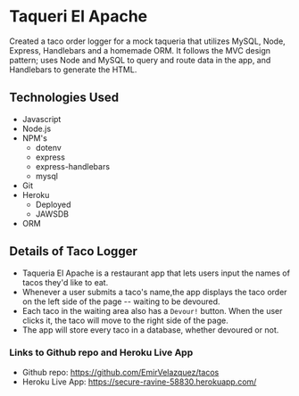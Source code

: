 # Taqueri El Apache

Created a taco order logger for a mock taqueria that utilizes MySQL, Node, Express, Handlebars and a homemade ORM. It follows the MVC design pattern; uses Node and MySQL to query and route data in the app, and Handlebars to generate the HTML.

## Technologies Used

* Javascript
* Node.js
* NPM's
    - dotenv
    - express
    - express-handlebars
    - mysql
* Git
* Heroku
    - Deployed
    - JAWSDB
* ORM

## Details of Taco Logger

* Taqueria El Apache is a restaurant app that lets users input the names of tacos they'd like to eat.
* Whenever a user submits a taco's name,the app displays the taco order on the left side of the page -- waiting to be devoured.
* Each taco in the waiting area also has a `Devour!` button. When the user clicks it, the taco will move to the right side of the page.
* The app will store every taco in a database, whether devoured or not.

### Links to Github repo and Heroku Live App

* Github repo: https://github.com/EmirVelazquez/tacos
* Heroku Live App: https://secure-ravine-58830.herokuapp.com/